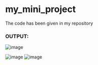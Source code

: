 # my_mini_project
The code has been given in my repository 

### OUTPUT:

![image](https://github.com/user-attachments/assets/b4c0fd65-f9cf-4871-93a1-a885c9a34164)

![image](https://github.com/user-attachments/assets/685e0e4c-b0a3-49dd-8136-17a1ff5bf10e)
![image](https://github.com/user-attachments/assets/261b19dd-ede8-4b9b-bc30-4862660db19b)
